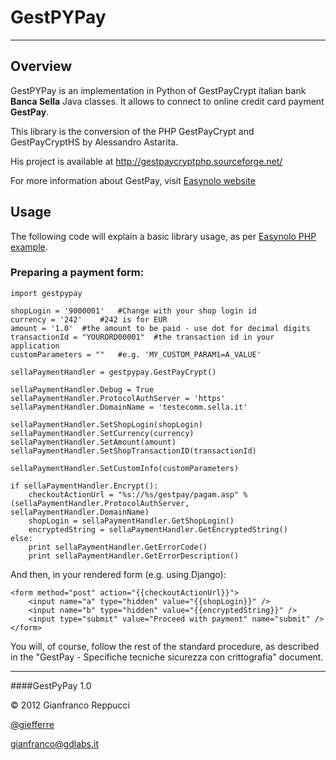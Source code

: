 GestPYPay
=========
***

## Overview

GestPYPay is an implementation in Python of GestPayCrypt italian bank **Banca Sella** Java classes. It allows to connect to online credit card payment **GestPay**.

This library is the conversion of the PHP GestPayCrypt and GestPayCryptHS by Alessandro Astarita.

His project is available at <http://gestpaycryptphp.sourceforge.net/>

For more information about GestPay, visit [Easynolo website](http://www.easynolo.it)


## Usage

The following code will explain a basic library usage, as per [Easynolo PHP example](http://service.easynolo.it/script/Php.html).

### Preparing a payment form:

	import gestpypay
	
	shopLogin = '9000001'	#Change with your shop login id
	currency = '242'	#242 is for EUR
	amount = '1.0'	#the amount to be paid - use dot for decimal digits
	transactionId = "YOURORD00001"	#the transaction id in your application
	customParameters = ""	#e.g. 'MY_CUSTOM_PARAM1=A_VALUE'
	
	sellaPaymentHandler = gestpypay.GestPayCrypt()
	
	sellaPaymentHandler.Debug = True
	sellaPaymentHandler.ProtocolAuthServer = 'https'
	sellaPaymentHandler.DomainName = 'testecomm.sella.it'

	sellaPaymentHandler.SetShopLogin(shopLogin)
	sellaPaymentHandler.SetCurrency(currency)
	sellaPaymentHandler.SetAmount(amount)
	sellaPaymentHandler.SetShopTransactionID(transactionId)
	
	sellaPaymentHandler.SetCustomInfo(customParameters)

	if sellaPaymentHandler.Encrypt():
		checkoutActionUrl = "%s://%s/gestpay/pagam.asp" % (sellaPaymentHandler.ProtocolAuthServer, sellaPaymentHandler.DomainName)
		shopLogin = sellaPaymentHandler.GetShopLogin()
		encryptedString = sellaPaymentHandler.GetEncryptedString()
	else:
		print sellaPaymentHandler.GetErrorCode()
		print sellaPaymentHandler.GetErrorDescription()

And then, in your rendered form (e.g. using Django):

	<form method="post" action="{{checkoutActionUrl}}">
		<input name="a" type="hidden" value="{{shopLogin}}" />
		<input name="b" type="hidden" value="{{encryptedString}}" />
		<input type="submit" value="Proceed with payment" name="submit" />
	</form>


You will, of course, follow the rest of the standard procedure, as described in the "GestPay - Specifiche tecniche sicurezza con crittografia" document.

***

####GestPyPay 1.0

&copy; 2012 Gianfranco Reppucci

[@giefferre](http://www.twitter.com/giefferre)

<gianfranco@gdlabs.it>